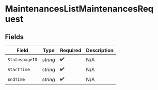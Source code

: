 # MaintenancesListMaintenancesRequest


## Fields

| Field              | Type               | Required           | Description        |
| ------------------ | ------------------ | ------------------ | ------------------ |
| `StatuspageID`     | *string*           | :heavy_check_mark: | N/A                |
| `StartTime`        | *string*           | :heavy_check_mark: | N/A                |
| `EndTime`          | *string*           | :heavy_check_mark: | N/A                |